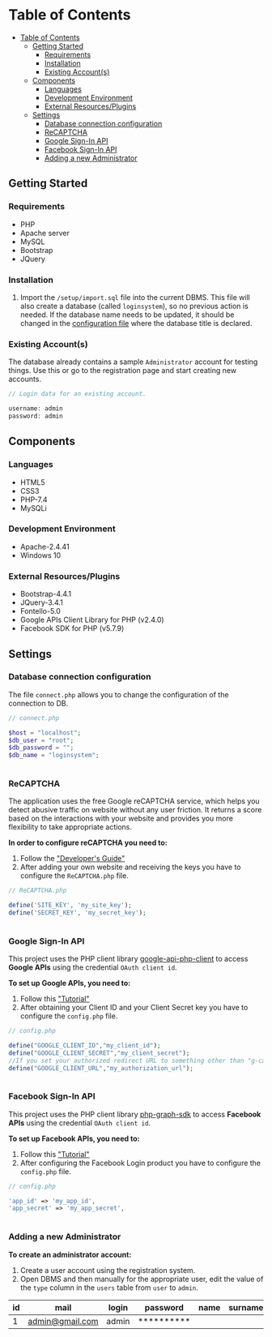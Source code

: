 # Table of Contents

- [Table of Contents](#table-of-contents)
  - [Getting Started](#getting-started)
    - [Requirements](#requirements)
    - [Installation](#installation)
    - [Existing Account(s)](#existing-accounts)
  - [Components](#components)
    - [Languages](#languages)
    - [Development Environment](#development-environment)
    - [External Resources/Plugins](#external-resourcesplugins)
  - [Settings](#settings)
    - [Database connection configuration](#database-connection-configuration)
    - [ReCAPTCHA](#recaptcha)
    - [Google Sign-In API](#google-sign-in-api)
    - [Facebook Sign-In API](#facebook-sign-in-api)
    - [Adding a new Administrator](#adding-a-new-administrator)

## Getting Started

### Requirements
* PHP
* Apache server
* MySQL
* Bootstrap
* JQuery 



### Installation
1. Import the `/setup/import.sql` file into the current DBMS. This file will also create a database (called `loginsystem`), so no previous action is needed. If the database name needs to be updated, it should be changed in the [configuration file](#database-connection-configuration) where the database title is declared.

### Existing Account(s)
The database already contains a sample `Administrator` account for testing things. Use this or go to the registration page and start creating new accounts.

```php
// Login data for an existing account.

username: admin
password: admin

```

## Components

### Languages

- HTML5
- CSS3
- PHP-7.4
- MySQLi

### Development Environment

- Apache-2.4.41 
- Windows 10

### External Resources/Plugins

- Bootstrap-4.4.1
- JQuery-3.4.1
- Fontello-5.0
- Google APIs Client Library for PHP (v2.4.0)
- Facebook SDK for PHP (v5.7.9)

## Settings

### Database connection configuration

The file `connect.php` allows you to change the configuration of the connection to DB.

```php
// connect.php

$host = "localhost";
$db_user = "root";
$db_password = "";
$db_name = "loginsystem";
 
```

### ReCAPTCHA

The application uses the free Google reCAPTCHA service, which helps you detect abusive traffic on website without any user friction. It returns a score based on the interactions with your website and provides you more flexibility to take appropriate actions.

**In order to configure reCAPTCHA you need to:**
1. Follow the ["Developer's Guide"](https://developers.google.com/recaptcha/intro)
2. After adding your own website and receiving the keys you have to configure the `ReCAPTCHA.php` file.

```php
// ReCAPTCHA.php

define('SITE_KEY', 'my_site_key');
define('SECRET_KEY', 'my_secret_key');
        
```

### Google Sign-In API

This project uses the PHP client library [google-api-php-client](https://github.com/googleapis/google-api-php-client) to access **Google APIs** using the credential `OAuth client id`.

**To set up Google APIs, you need to:**
1. Follow this ["Tutorial"](https://www.webslesson.info/2019/09/how-to-make-login-with-google-account-using-php.html)
2. After obtaining your Client ID and your Client Secret key you have to configure the `config.php` file.

```php
// config.php

define("GOOGLE_CLIENT_ID","my_client_id");
define("GOOGLE_CLIENT_SECRET","my_client_secret");
//If you set your authorized redirect URL to something other than "g-callback.php"
define("GOOGLE_CLIENT_URL","my_authorization_url");
        
```

### Facebook Sign-In API

This project uses the PHP client library [php-graph-sdk](https://github.com/facebookarchive/php-graph-sdk) to access **Facebook APIs** using the credential `OAuth client id`.

**To set up Facebook APIs, you need to:**
1. Follow this ["Tutorial"](https://www.webslesson.info/2019/09/how-to-make-login-with-google-account-using-php.html)
2. After configuring the Facebook Login product you have to configure the `config.php` file.

```php
// config.php

'app_id' => 'my_app_id',
'app_secret' => 'my_app_secret',
        
```

### Adding a new Administrator

**To create an administrator account:**
1. Create a user account using the registration system.
2. Open DBMS and then manually for the appropriate user, edit the value of the `type` column in the `users` table from `user` to `admin`.

| id | mail | login | password | name | surname | number | type | s_name | picture | g_alt_id | f_alt_id | 
| --- | --- | --- | --- | --- | --- | --- | --- | --- | --- | --- | --- |
| 1 | admin@gmail.com | admin | ********** |  |  |  | admin | login |  |  |  | 
